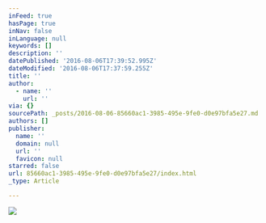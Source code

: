 ```yaml
---
inFeed: true
hasPage: true
inNav: false
inLanguage: null
keywords: []
description: ''
datePublished: '2016-08-06T17:39:52.995Z'
dateModified: '2016-08-06T17:37:59.255Z'
title: ''
author:
  - name: ''
    url: ''
via: {}
sourcePath: _posts/2016-08-06-85660ac1-3985-495e-9fe0-d0e97bfa5e27.md
authors: []
publisher:
  name: ''
  domain: null
  url: ''
  favicon: null
starred: false
url: 85660ac1-3985-495e-9fe0-d0e97bfa5e27/index.html
_type: Article

---
```

![](https://the-grid-user-content.s3-us-west-2.amazonaws.com/f6e97e4e-ad9c-431a-aeda-f80cc68f926d.png)
